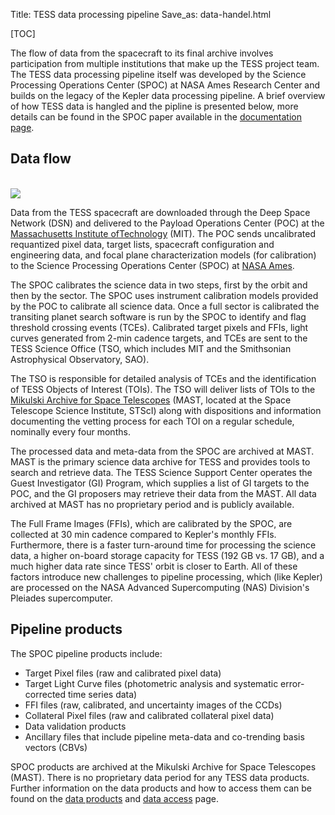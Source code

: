 Title: TESS data processing pipeline
Save_as: data-handel.html

[TOC]

The flow of data from the spacecraft to its final archive involves participation from multiple institutions that make up the TESS project team.
The TESS data processing pipeline itself was developed by the Science Processing Operations Center (SPOC) at NASA Ames Research Center and builds on the legacy of the Kepler data processing pipeline. A brief overview of how TESS data is hangled and the pipline is presented below, more details can be found in the SPOC paper available in the [documentation page](documentation.html).

## Data flow

<br/>
<img class="img-responsive" style="max-width:75%;" src="images/mission/tess_operations2.png">
<br/>

Data from the TESS spacecraft are downloaded through the Deep Space Network (DSN) and delivered to the Payload Operations Center (POC) at the [Massachusetts Institute ofTechnology](https://tess.mit.edu) (MIT). The POC sends uncalibrated requantized pixel data, target lists, spacecraft configuration and engineering data, and focal plane characterization models (for calibration) to the Science Processing Operations Center (SPOC) at [NASA Ames](https://www.nasa.gov/ames/tess-pipeline).

The SPOC calibrates the science data in two steps, first by the orbit and then by the sector. The SPOC uses instrument calibration models provided by the POC to calibrate all science data. Once a full sector is calibrated the transiting planet search software is run by the SPOC to identify and flag threshold crossing events (TCEs). Calibrated target pixels and FFIs, light curves generated from 2-min cadence targets, and TCEs are sent to the TESS Science Office (TSO, which includes MIT and the Smithsonian Astrophysical Observatory, SAO).

The TSO is responsible for detailed analysis of TCEs and the identification of TESS Objects of Interest (TOIs). The TSO will deliver lists of TOIs to the [Mikulski Archive for Space Telescopes](https://archive.stsci.edu/tess/) (MAST, located at the Space Telescope Science Institute, STScI) along with dispositions and information documenting the vetting process for each TOI on a regular schedule, nominally every four months.

The processed data and meta-data from the SPOC are archived at MAST. MAST is the primary science data archive for TESS and provides tools to search and retrieve data. The TESS Science Support Center operates the Guest Investigator (GI) Program, which supplies a list of GI targets to the POC, and the GI proposers may retrieve their data from the MAST. All data archived at MAST has no proprietary period and is publicly available.

The Full Frame Images (FFIs), which are calibrated by the SPOC, are collected at 30 min cadence compared to Kepler's monthly FFIs. Furthermore, there is a faster turn-around time for processing the science data, a higher on-board storage capacity for TESS (192 GB vs. 17 GB), and a much higher data rate since TESS' orbit is closer to Earth. All of these factors introduce new challenges to pipeline processing, which (like Kepler) are processed on the NASA Advanced Supercomputing (NAS) Division's Pleiades supercomputer.

## Pipeline products

The SPOC pipeline products include:

* Target Pixel files (raw and calibrated pixel data)
* Target Light Curve files (photometric analysis and systematic error-corrected time series data)
* FFI files (raw, calibrated, and uncertainty images of the CCDs)
* Collateral Pixel files (raw and calibrated collateral pixel data)
* Data validation products
* Ancillary files that include pipeline meta-data and co-trending basis vectors (CBVs)

SPOC products are archived at the Mikulski Archive for Space Telescopes (MAST). There is no proprietary data period for any TESS data products. Further information on the data products and how to access them can be found on the [data products](data-products.html) and [data access](data-access.html) page.



